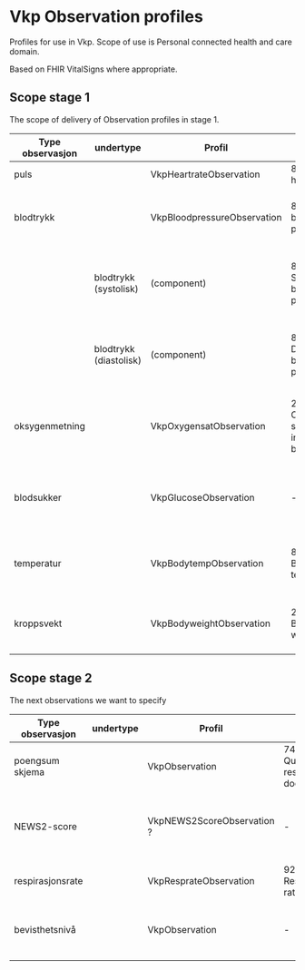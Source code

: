 # Vkp Observation profiles

Profiles for use in Vkp.
Scope of use is Personal connected health and care domain.

Based on FHIR VitalSigns where appropriate.

## Scope stage 1

The scope of delivery of Observation profiles in stage 1.  

|Type observasjon|undertype|Profil|LOINC|SNOMED|
|----------------|---------|------|-----|------|
|puls||VkpHeartrateObservation|8867-4 heart-rate|364075005 Heart Rate|
|blodtrykk||VkpBloodpressureObservation|85354-9 blood-pressure|75367002 Blood pressure (observable entity)|
||blodtrykk (systolisk)|(component)|8480-6 Systolic blood-pressure|271649006 Systolic blood pressure (observable entity)|
||blodtrykk (diastolisk)|(component)|8462-4 Diastolic blood-pressure|271650006 Diastolic blood pressure (observable entity)|
|oksygenmetning||VkpOxygensatObservation|2708-6 Oxygen saturation in arterial blood|431314004 Peripheral oxygen saturation (observable entity)|
|blodsukker||VkpGlucoseObservation|-|405176005 Blood glucose status (observable entity)|
|temperatur||VkpBodytempObservation|8310-5 Body temperature|276885007 Core body temperature (observable entity)|
|kroppsvekt||VkpBodyweightObservation|29563-7 Body weight|27113001 Body weight (observable entity)|


## Scope stage 2

The next observations we want to specify  

|Type observasjon|undertype|Profil|LOINC|SNOMED|
|----------------|---------|------|-----|------|
|poengsum skjema||VkpObservation|74465-6 Questionnaire response document|?|
|NEWS2-score||VkpNEWS2ScoreObservation ?|-|1104051000000101 Royal College of Physicians NEWS2 (National Early Warning Score 2) total score|
|respirasjonsrate||VkpResprateObservation|9279-1 Respiratory rate|86290005 Respiratory rate (observable entity)|
|bevisthetsnivå||VkpObservation|-|1104441000000107 Alert Confusion Voice Pain Unresponsive scale score (observable entity)|









